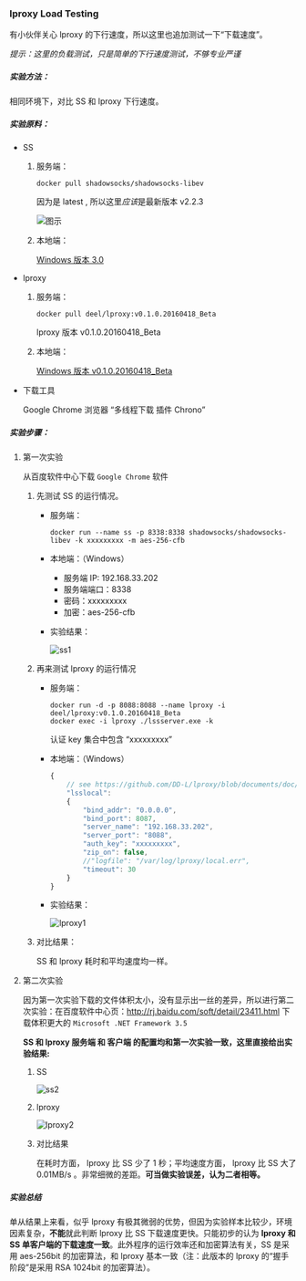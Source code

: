 ### lproxy Load Testing

有小伙伴关心 lproxy 的下行速度，所以这里也追加测试一下“下载速度”。

*提示：这里的负载测试，只是简单的下行速度测试，不够专业严谨*

##### 实验方法：

相同环境下，对比 SS 和 lproxy 下行速度。

##### 实验原料：

* SS

	1. 服务端：

		```shell
		docker pull shadowsocks/shadowsocks-libev
		```
	
		因为是 latest , 所以这里*应该*是最新版本 v2.2.3
		
		![图示](https://raw.githubusercontent.com/DD-L/DailyNotes/master/lproxy/img/docker_ss_libev.png)

	2. 本地端：
		
		[Windows 版本 3.0](https://github.com/shadowsocks/shadowsocks-windows/releases/tag/3.0)

* lproxy

	1. 服务端：

		```shell
		docker pull deel/lproxy:v0.1.0.20160418_Beta
		```
		lproxy 版本 v0.1.0.20160418_Beta

	2. 本地端：

		[Windows 版本 v0.1.0.20160418_Beta](https://github.com/DD-L/lproxy/releases/tag/0.1.0.20160418_Beta)

* 下载工具

	Google Chrome 浏览器 “多线程下载 插件 Chrono”

##### 实验步骤：

1. 第一次实验

	从百度软件中心下载 `Google Chrome` 软件

	1. 先测试 SS 的运行情况。

		* 服务端：

			```shell
			docker run --name ss -p 8338:8338 shadowsocks/shadowsocks-libev -k xxxxxxxxx -m aes-256-cfb
			```
		* 本地端：（Windows）
			
			* 服务端 IP:  192.168.33.202
			* 服务端端口：8338
			* 密码：xxxxxxxxx
			* 加密：aes-256-cfb

		* 实验结果：

			![ss1](https://raw.githubusercontent.com/DD-L/DailyNotes/master/lproxy/img/ss1.png)

	2. 再来测试 lproxy 的运行情况

		* 服务端：

			```shell
			docker run -d -p 8088:8088 --name lproxy -i deel/lproxy:v0.1.0.20160418_Beta
			docker exec -i lproxy ./lssserver.exe -k
			```
			认证 key 集合中包含 “xxxxxxxxx”

		* 本地端：（Windows）

			```javascript
			{
    			// see https://github.com/DD-L/lproxy/blob/documents/doc/lss/local-config.json.md
    			"lsslocal":
    			{
        			"bind_addr": "0.0.0.0",
        			"bind_port": 8087,
        			"server_name": "192.168.33.202",
        			"server_port": "8088",
        			"auth_key": "xxxxxxxxx",
        			"zip_on": false,
        			//"logfile": "/var/log/lproxy/local.err", 
        			"timeout": 30 
    			}
			}
			```
		* 实验结果：

			![lproxy1](https://raw.githubusercontent.com/DD-L/DailyNotes/master/lproxy/img/lproxy1.png)

	3. 对比结果：

		SS 和 lproxy 耗时和平均速度均一样。
			
2. 第二次实验

	因为第一次实验下载的文件体积太小，没有显示出一丝的差异，所以进行第二次实验：在百度软件中心页：http://rj.baidu.com/soft/detail/23411.html 下载体积更大的 `Microsoft .NET Framework 3.5`

	**SS 和 lproxy 服务端 和 客户端 的配置均和第一次实验一致，这里直接给出实验结果:**
	
	1. SS

		![ss2](https://raw.githubusercontent.com/DD-L/DailyNotes/master/lproxy/img/ss2.png)

	2. lproxy

		![lproxy2](https://raw.githubusercontent.com/DD-L/DailyNotes/master/lproxy/img/lproxy2.png)

	3. 对比结果

		在耗时方面， lproxy 比 SS 少了 1 秒；平均速度方面， lproxy 比 SS 大了 0.01MB/s 。非常细微的差距。**可当做实验误差，认为二者相等。**


##### 实验总结

单从结果上来看，似乎 lproxy 有极其微弱的优势，但因为实验样本比较少，环境因素复杂，**不能**就此判断 lproxy 比  SS 下载速度更快。只能初步的认为 **lproxy 和 SS 单客户端的下载速度一致**。此外程序的运行效率还和加密算法有关，SS 是采用 aes-256bit 的加密算法，和 lproxy 基本一致（注：此版本的 lproxy 的“握手阶段”是采用 RSA 1024bit 的加密算法）。